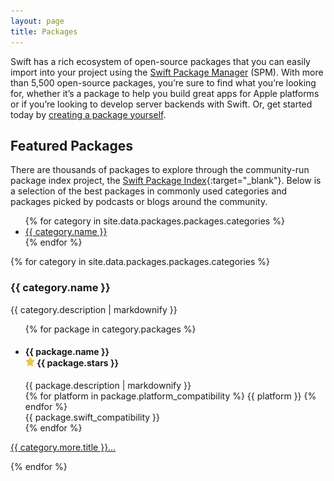 ```yaml
---
layout: page
title: Packages
---
```


Swift has a rich ecosystem of open-source packages that you can easily import into your project using the [Swift Package Manager](/package-manager/) (SPM). With more than 5,500 open-source packages, you’re sure to find what you’re looking for, whether it’s a package to help you build great apps for Apple platforms or if you’re looking to develop server backends with Swift. Or, get started today by [creating a package yourself](https://developer.apple.com/documentation/xcode/creating-a-standalone-swift-package-with-xcode).

## Featured Packages

There are thousands of packages to explore through the community-run package index project, the [Swift Package Index](https://swiftpackageindex.com/){:target="_blank"}. Below is a selection of the best packages in commonly used categories and packages picked by podcasts or blogs around the community.

<ul>
  {% for category in site.data.packages.packages.categories %}
  <li><a href="#{{ category.anchor }}-packages">{{ category.name }}</a></li>
  {% endfor %}
</ul>

{% for category in site.data.packages.packages.categories %}
<h3 id="{{ category.anchor }}-packages">{{ category.name }}</h3>
<p>{{ category.description | markdownify }}</p>
<ul class="package-list-alternate">
  {% for package in category.packages %}
  <li>
    <h4>
      <div>{{ package.name }}</div>
      <div class="stars">
        <picture>
          <source srcset="/assets/images/icon-star~dark.svg" media="(prefers-color-scheme: dark)">
          <img src="/assets/images/icon-star.svg" width="15" height="15" alt="">
        </picture> {{ package.stars }}
      </div>
    </h4>
    <section class="description">
      {{ package.description | markdownify }}
    </section>
    <section class="metadata">
      <div class="platform-compatibility" aria-label="Platform compatibility">
      {% for platform in package.platform_compatibility %}
        <span>{{ platform }}</span>
      {% endfor %}
      </div>
      <div class="swift-compatibility" aria-label="Swift version compatibility">
        <span>{{ package.swift_compatibility }}</span>
      </div>
    </section>
  </li>
  {% endfor %}
</ul>

<p class="more">
  <a href="{{ category.more.url }}" target="_blank">{{ category.more.title }}&hellip;</a>
</p>
{% endfor %}
